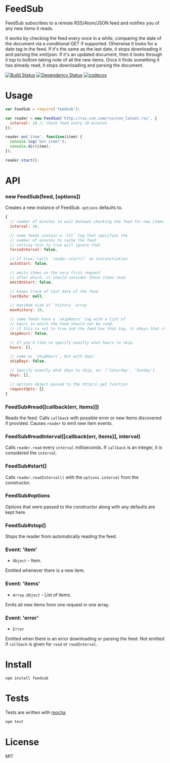 # FeedSub

FeedSub subscribes to a remote RSS/Atom/JSON feed and notifies you of any new items it reads.

It works by checking the feed every once in a while, comparing the date of the document via a conditional GET if supported. Otherwise it looks for a date tag in the feed. If it's the same as the last date, it stops downloading it and parsing the xml/json. If it's an updated document, then it looks through it top to bottom taking note of all the new items. Once it finds something it has already read, it stops downloading and parsing the document.

[![Build Status](https://secure.travis-ci.org/fent/node-feedsub.svg)](http://travis-ci.org/fent/node-feedsub)
[![Dependency Status](https://david-dm.org/fent/node-feedsub.svg)](https://david-dm.org/fent/node-feedsub)
[![codecov](https://codecov.io/gh/fent/node-feedsub/branch/master/graph/badge.svg)](https://codecov.io/gh/fent/node-feedsub)

# Usage

```javascript
var FeedSub = require('feedsub');

var reader = new FeedSub('http://rss.cnn.com/rss/cnn_latest.rss', {
  interval: 10 // check feed every 10 minutes
});

reader.on('item', function(item) {
  console.log('Got item!');
  console.dir(item);
});

reader.start();
```

# API
### new FeedSub(feed, [options])
Creates a new instance of FeedSub. `options` defaults to.

```javascript
{
  // number of minutes to wait between checking the feed for new items
  interval: 10,

  // some feeds contain a `ttl` tag that specifies the
  // number of minutes to cache the feed
  // setting this to true will ignore that
  forceInterval: false,

  // if true, calls `reader.start()` on instanstiation
  autoStart: false, 

  // emits items on the very first request
  // after which, it should consider those items read
  emitOnStart: false,

  // keeps track of last date of the feed
  lastDate: null,

  // maximum size of `history` array
  maxHistory: 10,

  // some feeds have a `skipHours` tag with a list of
  // hours in which the feed should not be read.
  // if this is set to true and the feed has that tag, it obeys that rule
  skipHours: false,

  // If you'd like to specify exactly what hours to skip.
  hours: [],

  // same as `skipHours`, but with days
  skipDays: false,

  // Specify exactly what days to skip, ex: ['Saturday', 'Sunday'].
  days: [],

  // options object passed to the http(s).get function
  requestOpts: {}
}
```

### FeedSub#read([callback(err, items)])
Reads the feed. Calls `callback` with possible error or new items discovered if provided. Causes `reader` to emit new item events.

### FeedSub#readInterval([callback(err, items)], interval)
Calls `reader.read` every `interval` milliseconds. If `callback` is an integer, it is considered the `interval`.

### FeedSub#start()
Calls `reader.readInterval()` with the `options.interval` from the constructor.

### FeedSub#options
Options that were passed to the constructor along with any defaults are kept here.

### FeedSub#stop()
Stops the reader from automatically reading the feed.

### Event: 'item'
* `Object` - Item.

Emitted whenever there is a new item.

### Event: 'items'
* `Array.Object` - List of items.

Emits all new items from one request in one array.

### Event: 'error'
* `Error`

Emitted when there is an error downloading or parsing the feed. Not emitted if `callback` is given for `read` or `readInterval`.


# Install

    npm install feedsub


# Tests

Tests are written with [mocha](https://mochajs.org)

```bash
npm test
```


# License

MIT
